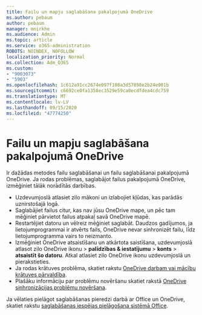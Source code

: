 ```yaml
---
title: Failu un mapju saglabāšana pakalpojumā OneDrive
ms.author: pebaum
author: pebaum
manager: mnirkhe
ms.audience: Admin
ms.topic: article
ms.service: o365-administration
ROBOTS: NOINDEX, NOFOLLOW
localization_priority: Normal
ms.collection: Adm_O365
ms.custom:
- "9003073"
- "5903"
ms.openlocfilehash: 1c612a91cc2674e097f108a3d57898e2b24e901b
ms.sourcegitcommit: c6692ce0fa1358ec3529e59ca0ecdfdea4cdc759
ms.translationtype: MT
ms.contentlocale: lv-LV
ms.lasthandoff: 09/15/2020
ms.locfileid: "47774250"
---
```

# <a name="saving-files-and-folders-to-onedrive"></a>Failu un mapju saglabāšana pakalpojumā OneDrive

Ir dažādas metodes failu saglabāšanai un failu saglabāšanai pakalpojumā OneDrive. Ja rodas problēmas, saglabājot failus pakalpojumā OneDrive, izmēģiniet tālāk norādītās darbības.

- Uzdevumjoslā atlasiet zilo mākoni un izlabojiet kļūdas, kas parādās uznirstošajā logā.
- Saglabājiet failus citur, kas nav jūsu OneDrive mape, un pēc tam mēģiniet pārvietot failus atpakaļ savā OneDrive mapē.
- Restartējiet datoru un vēlreiz mēģiniet saglabāt. Daudzos gadījumos, ja lietojumprogrammai ir atvērts fails, OneDrive nevar sinhronizēt failu, līdz lietojumprogramma vairs to neizmanto.    
- Izmēģiniet OneDrive atsaistīšanu un atkārtota saistīšana, uzdevumjoslā atlasot zilo OneDrive ikonu > **palīdzības & iestatījumu**  >  **konts**  >  **atsaistīt šo datoru**. Atkal atlasiet zilo OneDrive ikonu uzdevumjoslā un pierakstieties.
- Ja rodas krātuves problēma, skatiet rakstu [OneDrive darbam vai mācību krātuves pārvaldība](https://support.microsoft.com/office/manage-your-onedrive-for-work-or-school-storage-31519161-059c-4764-b6f8-f5cd29f7fe68).
- Plašāku informāciju par problēmu novēršanu skatiet rakstā [OneDrive sinhronizācijas problēmu novēršana](https://docs.microsoft.com/alchemyinsights/fix-onedrive-sync-issues).  

Ja vēlaties pielāgot saglabāšanas pieredzi darbā ar Office un OneDrive, skatiet rakstu [saglabāšanas iespējas pielāgošana sistēmā Office](https://support.microsoft.com/office/customize-the-save-experience-in-office-786200a7-f5f2-4d26-a3ae-b78c60dd5d3b).
